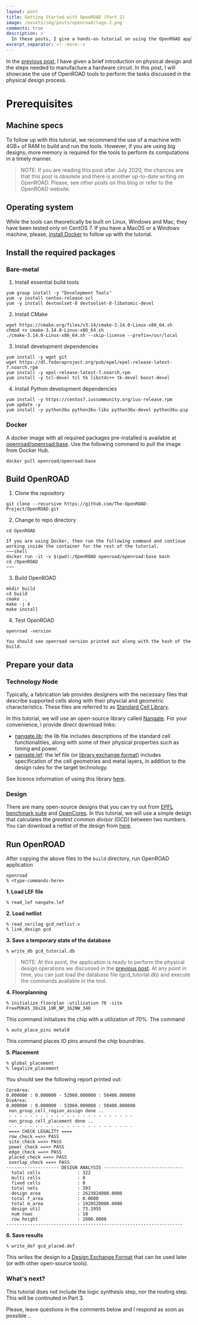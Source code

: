 ```yaml
---
layout: post
title: Getting Started with OpenROAD (Part 2)
image: /assets/img/posts/openroad/logo-2.png
comments: true
description: >
  In these posts, I give a hands-on tutorial on using the OpenROAD application.
excerpt_separator: <!--more-->
---
```


In the [previous post](/tech/eda/2019-12-06-getting-started-with-openroad-1/), I have given a brief introduction on physical design and the steps needed to manufacture a hardware circuit. In this post, I will showcase the use of OpenROAD tools to perform the tasks discussed in the physical design process.


# Prerequisites

## Machine specs
To follow up with this tutorial, we recommend the use of a machine with 4GB+ of RAM to build and run the tools. However, if you are using big designs, more memory is required for the tools to perform its computations in a timely manner.

<!--more-->

> NOTE: If you are reading this post after July 2020, the chances are that this post is obsolete and there is another up-to-date writing on OpenROAD. Please, see other posts on this blog or refer to the OpenROAD website.

## Operating system
While the tools can theoretically be built on Linux, Windows and Mac, they have been tested only on CentOS 7. If you have a MacOS or a Windows machine, please, [install Docker](https://docs.docker.com/v17.09/engine/installation/) to follow up with the tutorial.

## Install the required packages

### Bare-metal

1. Install essential build tools
  ~~~shell
  yum group install -y "Development Tools"
  yum -y install centos-release-scl
  yum -y install devtoolset-8 devtoolset-8-libatomic-devel
  ~~~

2. Install CMake
  ~~~shell
  wget https://cmake.org/files/v3.14/cmake-3.14.0-Linux-x86_64.sh
  chmod +x cmake-3.14.0-Linux-x86_64.sh
  ./cmake-3.14.0-Linux-x86_64.sh --skip-license --prefix=/usr/local
  ~~~

3. Install development dependencies
  ~~~shell
  yum install -y wget git
  wget https://dl.fedoraproject.org/pub/epel/epel-release-latest-7.noarch.rpm
  yum install -y epel-release-latest-7.noarch.rpm
  yum install -y tcl-devel tcl tk libstdc++ tk-devel boost-devel
  ~~~

4. Install Python development dependencies
  ~~~shell
  yum install -y https://centos7.iuscommunity.org/ius-release.rpm
  yum update -y
  yum install -y python36u python36u-libs python36u-devel python36u-pip
  ~~~

### Docker
A docker image with all required packages pre-installed is available at [openroad/openroad:base](https://hub.docker.com/repository/docker/openroad/openroad). Use the following command to pull the image from Docker Hub.

~~~shell
docker pull openroad/openroad:base
~~~

## Build OpenROAD

1. Clone the repository
  ~~~shell
  git clone --recursive https://github.com/The-OpenROAD-Project/OpenROAD.git
  ~~~

2. Change to repo directory
  ~~~shell
  cd OpenROAD
  ~~~
    If you are using Docker, then run the following command and continue working inside the container for the rest of the tutorial.
    ~~~shell
    docker run -it -v $(pwd):/OpenROAD openroad/openroad:base bash
    cd /OpenROAD
    ~~~

3. Build OpenROAD
  ~~~shell
  mkdir build
  cd build
  cmake ..
  make -j 4
  make install
  ~~~

4. Test OpenROAD
  ~~~shell
  openroad -version
  ~~~
    You should see openroad version printed out along with the hash of the build.

## Prepare your data

### Technology Node
Typically, a fabrication lab provides designers with the necessary files that describe supported cells along with their physcial and geometric characteristics. These files are referred to as [Standard Cell Library](https://en.wikipedia.org/wiki/Standard_cell).

In this tutorial, we will use an open-source library called [Nangate](https://projects.si2.org/openeda.si2.org/help/group_ld.php?group=63). For your convenience, I provide direct download links:
- [nangate.lib](/assets/eda/nangate.lib): the lib file includes descriptions of the standard cell functionalities, along with some of their physical properties such as timing and power.
- [nangate.lef](/assets/eda/nangate.lef): the lef file (or [library exchange format](https://en.wikipedia.org/wiki/Library_Exchange_Format)) includes specification of the cell geometries and metal layers, in addition to the design rules for the target technology.

See licence information of using this library [here](/assets/eda/OpenCellLibraryLicenseSi2.txt).

### Design
There are many open-source designs that you can try out from [EPFL benchmark suite](https://github.com/lsils/benchmarks) and [OpenCores](https://opencores.org/). In this tutorial, we will use a simple design that calculates the *greatest common divisor (GCD)* between two numbers. You can download a netlist of the design from [here](/assets/eda/gcd_netlist.v).

## Run OpenROAD
After copying the above files to the `build` directory, run OpenROAD application
~~~shell
openroad
% <type-commands-here>
~~~

**1. Load LEF file**
~~~shell
% read_lef nangate.lef
~~~

**2. Load netlist**
~~~shell
% read_verilog gcd_netlist.v
% link_design gcd
~~~

**3. Save a temporary state of the database**
~~~shell
% write_db gcd_tutorial.db
~~~

> NOTE: At this point, the application is ready to perform the physical design operations we discussed in the [previous post](/tech/eda/2019-12-06-getting-started-with-openroad-1/). At any point in time, you can just load the database file (gcd_tutorial.db) and execute the commands available in the tool.


**4. Floorplanning**
~~~shell
% initialize_floorplan -utilization 70 -site FreePDK45_38x28_10R_NP_162NW_34O
~~~
This command initializes the chip with a utilization of 70%. The command

~~~shell
% auto_place_pins metal8
~~~
This command places IO pins around the chip boundries.

**5. Placement**
~~~shell
% global_placement
% legalize_placement
~~~

You should see the following report printed out:

```
CoreArea: 
0.000000 : 0.000000 - 52060.000000 : 50400.000000
DieArea: 
0.000000 : 0.000000 - 52060.000000 : 50400.000000
 non_group_cell_region_assign done ..
 - - - - - - - - - - - - - - - - - - - - - - - - 
 non_group_cell_placement done .. 
 - - - - - - - - - - - - - - - - - - - - - - - - 
 ==== CHECK LEGALITY ==== 
 row_check ==>> PASS 
 site_check ==>> PASS 
 power_check ==>> PASS 
 edge_check ==>> PASS 
 placed_check ==>> PASS 
 overlap_check ==>> PASS 
-------------------- DESIGN ANALYSIS ------------------------------
  total cells              : 322
  multi cells              : 0
  fixed cells              : 0
  total nets               : 393
  design area              : 2623824000.0000
  total f_area             : 0.0000
  total m_area             : 1920520000.0000
  design util              : 73.1955
  num rows                 : 18
  row height               : 2800.0000
-------------------------------------------------------------------
```

**6. Save results**
~~~shell
% write_def gcd_placed.def
~~~
This writes the design to a [Design Exchange Format](https://en.wikipedia.org/wiki/Design_Exchange_Format) that can be used later (or with other open-source tools).

### What's next?
This tutorial does not include the logic synthesis step, nor the routing step. This will be continuted in Part 3.


Please, leave questions in the comments below and I respond as soon as possible ..
